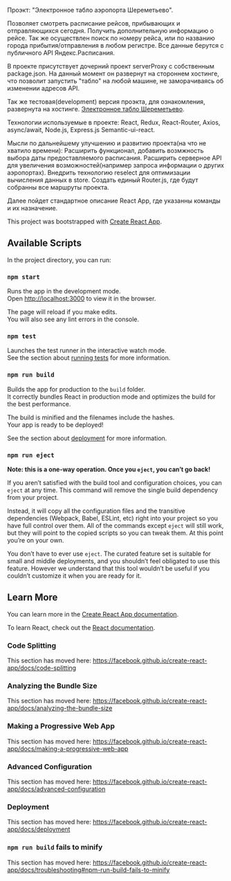 Проэкт: "Электронное табло аэропорта Шереметьево".

Позволяет смотреть расписание рейсов, прибывающих и отправляющихся сегодня. Получить дополнительную информацию о рейсе. 
Так же осуществлен поиск по номеру рейса, или по названию города прибытия/отправления в любом регистре.
Все данные берутся с публичного API Яндекс.Расписания.

В проекте присутствует дочерний проект serverProxy с собственным package.json.
На данный момент он развернут на стороннем хостинге, что позволит запустить "табло" на любой машине,
не заморачиваясь об изменении адресов API.

Так же тестовая(development) версия проэкта, для ознакомления, развернута на хостинге.
[Электронное табло Шереметьево](http://195.133.146.22:3002/).

Технологии используемые в проекте: 
React, Redux,
React-Router,
Axios, async/await,
Node.js, Express.js
Semantic-ui-react.

Мысли по дальнейшему улучшению и развитию проекта(на что не хватило времени):
Расширить функционал, добавить возмжность выбора даты предоставляемого расписания.
Расширить серверное API для увеличения возможностей(например запроса информации о других аэропортах).
Внедрить технологию reselect для оптимизации вычисления данных в store.
Создать единый Router.js, где будут собранны все маршруты проекта.

Далее пойдет стандартное описание React App, где указанны команды и их назначение.

This project was bootstrapped with [Create React App](https://github.com/facebook/create-react-app).

## Available Scripts

In the project directory, you can run:

### `npm start`

Runs the app in the development mode.<br>
Open [http://localhost:3000](http://localhost:3000) to view it in the browser.

The page will reload if you make edits.<br>
You will also see any lint errors in the console.

### `npm test`

Launches the test runner in the interactive watch mode.<br>
See the section about [running tests](https://facebook.github.io/create-react-app/docs/running-tests) for more information.

### `npm run build`

Builds the app for production to the `build` folder.<br>
It correctly bundles React in production mode and optimizes the build for the best performance.

The build is minified and the filenames include the hashes.<br>
Your app is ready to be deployed!

See the section about [deployment](https://facebook.github.io/create-react-app/docs/deployment) for more information.

### `npm run eject`

**Note: this is a one-way operation. Once you `eject`, you can’t go back!**

If you aren’t satisfied with the build tool and configuration choices, you can `eject` at any time. This command will remove the single build dependency from your project.

Instead, it will copy all the configuration files and the transitive dependencies (Webpack, Babel, ESLint, etc) right into your project so you have full control over them. All of the commands except `eject` will still work, but they will point to the copied scripts so you can tweak them. At this point you’re on your own.

You don’t have to ever use `eject`. The curated feature set is suitable for small and middle deployments, and you shouldn’t feel obligated to use this feature. However we understand that this tool wouldn’t be useful if you couldn’t customize it when you are ready for it.

## Learn More

You can learn more in the [Create React App documentation](https://facebook.github.io/create-react-app/docs/getting-started).

To learn React, check out the [React documentation](https://reactjs.org/).

### Code Splitting

This section has moved here: https://facebook.github.io/create-react-app/docs/code-splitting

### Analyzing the Bundle Size

This section has moved here: https://facebook.github.io/create-react-app/docs/analyzing-the-bundle-size

### Making a Progressive Web App

This section has moved here: https://facebook.github.io/create-react-app/docs/making-a-progressive-web-app

### Advanced Configuration

This section has moved here: https://facebook.github.io/create-react-app/docs/advanced-configuration

### Deployment

This section has moved here: https://facebook.github.io/create-react-app/docs/deployment

### `npm run build` fails to minify

This section has moved here: https://facebook.github.io/create-react-app/docs/troubleshooting#npm-run-build-fails-to-minify
